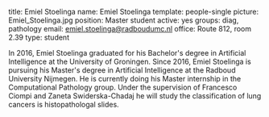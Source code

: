title: Emiel Stoelinga
name: Emiel Stoelinga
template: people-single
picture: Emiel_Stoelinga.jpg
position: Master student
active: yes
groups: diag, pathology
email: emiel.stoelinga@radboudumc.nl
office: Route 812, room 2.39
type: student

In 2016, Emiel Stoelinga graduated for his Bachelor's degree in Artificial Intelligence at the University of Groningen. Since 2016, Emiel Stoelinga is pursuing his Master's degree in Artificial Intelligence at the Radboud University Nijmegen. He is currently doing his Master internship in the Computational Pathology group. Under the supervision of Francesco Ciompi and Zaneta Swiderska-Chadaj he will study the classification of lung cancers is histopathologal slides.
